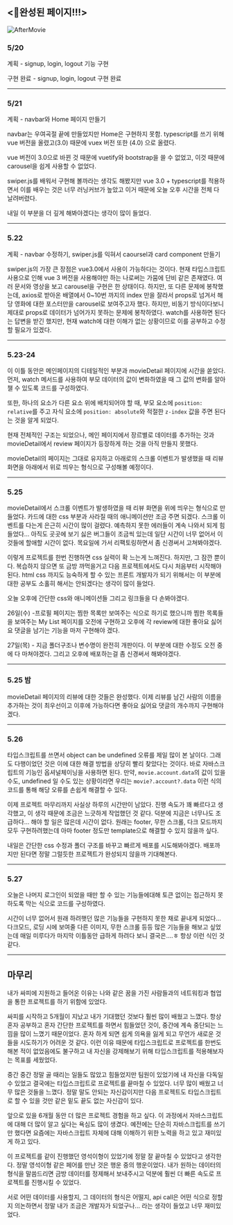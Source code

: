 ## <🎈완성된 페이지!!!>

![AfterMovie](./src/assets/img/AfterMovie.gif)



### 5/20

계획 - signup, login, logout 기능 구현

구현 완료 - signup, login, logout 구현 완료

---

### 5/21 

계획 - navbar와 Home 페이지 만들기

navbar는 우여곡절 끝에 만들었지만 Home은 구현하지 못함. typescript를 쓰기 위해 vue 버전을 올렸고(3.0) 때문에 vuex 버전 또한 (4.0) 으로 올렸다.

vue 버전이 3.0으로 바뀐 것 때문에 vuetify와 bootstrap을 쓸 수 없었고, 이것 때문에 carousel을 쉽게 사용할 수 없었다. 

swiper.js를 배워서 구현해 볼까라는 생각도 해봤지만 vue 3.0 + typescript를 적용하면서 이를 배우는 것은 너무 러닝커브가 높았고 이거 때문에 오늘 오후 시간을 전체 다 날려버렸다.

내일 이 부분을 더 깊게 해봐야겠다는 생각이 많이 들었다.

---

### 5.22

계획 - navbar 수정하기, swiper.js를 익혀서 caoursel과 card component 만들기

swiper.js의 가장 큰 장점은 vue3.0에서 사용이 가능하다는 것이다. 현재 타입스크립트 사용으로 인해 vue 3 버전을 사용해야만 하는 나로써는
가뭄에 단비 같은 존재였다. 여러 문서와 영상을 보고 carousel을 구현은 한 상태이다. 하지만, 또 다른 문제에 봉착했는데, axios로 받아온 배열에서
0~10번 까지의 index 만을 잘라서 props로 넘겨서 해당 영화에 대한 포스터만을 carousel로 보여주고자 했다. 하지만, 비동기 방식이다보니 제대로 props로 데이터가 넘어가지 못하는 문제에 봉착하였다. watch를 사용하면 된다는 답변을 받긴 했지만, 현재 watch에 대한 이해가 없는 상황이므로 이를
공부하고 수정할 필요가 있겠다.

---

### 5.23-24

이 이틀 동안은 메인페이지의 디테일적인 부분과 movieDetail 페이지에 시간을 쏟았다. 먼저, watch 메서드를 사용하여 부모 데이터의 값이 변화하였을 때 그 값의 변화를 알아챌 수 있도록 코드를 구성하였다.

또한, 하나의 요소가 다른 요소 위에 배치되어야 할 때, 부모 요소에 `position: relative`를 주고 자식 요소에 `position: absolute`와 적절한 `z-index` 값을 주면 된다는 것을 알게 되었다.

현재 전체적인 구조는 되었으나, 메인 페이지에서 장르별로 데이터를 추가하는 것과 movieDetail에서 review 페이지가 등장하게 하는 것을 아직 만들지 못했다.

movieDetail의 페이지는 그대로 유지하고 아래로의 스크롤 이벤트가 발생했을 때 리뷰 화면을 아래에서 위로 띄우는 형식으로 구성해볼 예정이다.

---

### 5.25

movieDetail에서 스크롤 이벤트가 발생하였을 때 리뷰 화면을 위에 띄우는 형식으로 만들었다. 카드에 대한 css 부분과 사라질 때의 애니메이션만 조금 주면 되겠다. 스크롤 이벤트를 다는게 은근히 시간이 많이 걸렸다. 예측하지 못한 에러들이 계속 나와서 되게 힘들었다... 아직도 곳곳에 보기 싫은 버그들이 조금씩 있는데 일단 시간이 너무 없어서 이것들에 할애할 시간이 없다. 목요일에 가서 리팩토링하면서 좀 신경써서 고쳐봐야겠다.

이렇게 프로젝트를 한번 진행하면 css 실력이 확 느는게 느껴진다. 하지만, 그 잠깐 뿐이다. 복습하지 않으면 또 금방 까먹을거고 다음 프로젝트에서도 다시 처음부터 시작해야된다. html css 까지도 능숙하게 할 수 있는 프론트 개발자가 되기 위해서는 이 부분에 대한 공부도 소홀히 해서는 안되겠다는 생각이 많이 들었다. 

오늘 오후에 간단한 css와 애니메이션들 그리고 링크들을 다 손봐야겠다.

26일(수) -프로필 페이지는 찜한 목록만 보여주는 식으로 하기로 했으니까 찜한 목록들을 보여주는 My List 페이지를 오전에 구현하고 오후에 각 review에 대한 좋아요 싫어요 댓글을 남기는 기능을 마저 구현해야 겠다.

27일(목) - 지금 폴더구조나 변수명이 완전히 개판이다. 이 부분에 대한 수정도 오전 중에 다 마쳐야겠다. 그리고 오후에 배포하는걸 좀 신경써서 해봐야겠다.

---

### 5.25 밤

movieDetail 페이지의 리뷰에 대한 것들은 완성했다. 이제 리뷰를 남긴 사람의 이름을 추가하는 것이 최우선이고 이후에 가능하다면 좋아요 싫어요 댓글의 개수까지 구현해야겠다.

---

### 5.26

타입스크립트를 쓰면서 object can be undefined 오류를 제일 많이 본 날이다. 그래도 다행이었던 것은 이에 대한 해결 방법을 상당히 빨리 찾았다는 것이다. 바로 자바스크립트의 기능인 옵셔널체이닝을 사용하면 된다. 만약, `movie.account.data`의 값이 있을 수도, undefined 일 수도 있는 상황이라면 우리는 `movie?.account?.data` 이런 식의 코드를 통해 해당 오류를 손쉽게 해결할 수 있다.

이제 프로젝트 마무리까지 사실상 하루의 시간만이 남았다. 진행 속도가 꽤 빠르다고 생각했고, 이 생각 때문에 조금은 느긋하게 작업했던 것 같다. 덕분에 지금은 너무나도 조급하다... 해야 할 일은 많은데 시간이 없다. 원래는 footer, 무한 스크롤, 다크 모드까지 모두 구현하려했는데 아마 footer 정도만 template으로 해결할 수 있지 않을까 싶다.

내일은 간단한 css 수정과 폴더 구조를 바꾸고 빠르게 배포를 시도해봐야겠다. 배포까지만 된다면 정말 그럴듯한 프로젝트가 완성되지 않을까 기대해본다.

---

### 5.27

오늘은 나머지 로그인이 되었을 때만 할 수 있는 기능들에대해 토큰 없이는 접근하지 못하도록 막는 식으로 코드를 구성하였다.

시간이 너무 없어서 원래 하려햇던 많은 기능들을 구현하지 못한 채로 끝내게 되었다... 다크모드, 로딩 시에 보여줄 다른 이미지, 무한 스크롤 등등 많은 기능들을 해보고 싶었는데 매일 미루다가 마지막 이틀동안 급하게 하려다 보니 결국은....ㅎ 항상 이런 식인 것 같다.

---

## 마무리

내가 싸피에 지원하고 들어온 이유는 나와 같은 꿈을 가진 사람들과의 네트워킹과 협업을 통한 프로젝트를 하기 위함에 있었다. 

싸피를 시작하고 5개월이 지났고 내가 기대했던 것보다 훨씬 많이 배웠고 느꼈다. 항상 혼자 공부하고 혼자 간단한 프로젝트를 하면서 힘들었던 것이, 중간에 계속 중단되는 느낌을 많이 느꼈기 때문이었다. 혼자 하게 되면 쉽게 의욕을 잃게 되고 무언가 새로운 것들을 시도하기가 어려운 것 같다. 이런 이유 때문에 타입스크립트로 프로젝트를 한번도 해본 적이 없었음에도 불구하고 내 자신을 강제해보기 위해 타입스크립트를 적용해보자는 목표를 세웠었다.

중간 중간 정말 골 때리는 일들도 많았고 힘들었지만 팀원이 있었기에 내 자신을 다독일 수 있었고 결국에는 타입스크립트로 프로젝트를 끝마칠 수 있었다. 너무 많이 배웠고 너무 많은 것들을 느꼈다. 정말 말도 안되는 자신감이지만 다음 프로젝트도 타입스크립트로 할 수 있을 것만 같은 밑도 끝도 없는 자신감이 있다.

앞으로 있을 6개월 동안 더 많은 프로젝트 경험을 하고 싶다. 이 과정에서 자바스크립트에 대해 더 많이 알고 싶다는 욕심도 많이 생겼다. 예전에는 단순히 자바스크립트를 쓰기만 했다면 요즘에는 자바스크립트 자체에 대해 이해하기 위한 노력을 하고 있고 재미있게 하고 있다.

이 프로젝트를 같이 진행했던 영석이형이 있었기에 정말 잘 끝마칠 수 있었다고 생각한다. 정말 영석이형 같은 페어를 만난 것은 행운 중의 행운이었다. 내가 원하는 데이터의 형식을 말씀드리면 금방 데이터를 정제해서 보내주시고 덕분에 훨씬 더 빠른 속도로 프로젝트를 진행시킬 수 있었다.

서로 어떤 데이터를 사용할지, 그 데이터의 형식은 어떨지, api call은 어떤 식으로 정할지 의논하면서 정말 내가 조금은 개발자가 되었구나... 라는 생각이 들었고 너무 재미있었다. 

